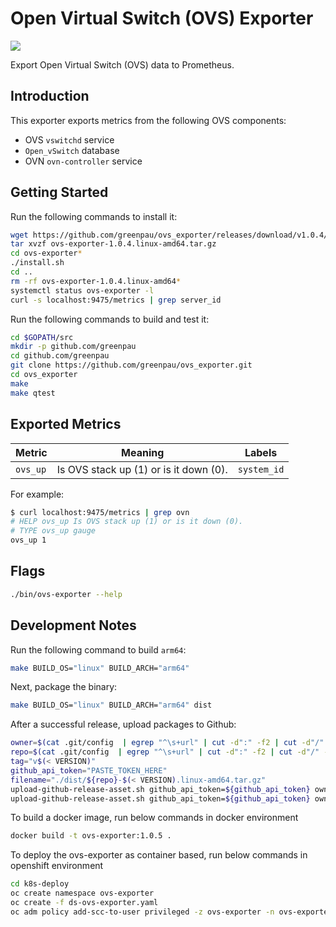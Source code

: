 # Open Virtual Switch (OVS) Exporter

<a href="https://github.com/greenpau/ovs_exporter/actions/" target="_blank"><img src="https://github.com/greenpau/ovs_exporter/workflows/build/badge.svg?branch=main"></a>

Export Open Virtual Switch (OVS) data to Prometheus.

## Introduction

This exporter exports metrics from the following OVS components:
* OVS `vswitchd` service
* `Open_vSwitch` database
* OVN `ovn-controller` service

## Getting Started

Run the following commands to install it:

```bash
wget https://github.com/greenpau/ovs_exporter/releases/download/v1.0.4/ovs-exporter-1.0.4.linux-amd64.tar.gz
tar xvzf ovs-exporter-1.0.4.linux-amd64.tar.gz
cd ovs-exporter*
./install.sh
cd ..
rm -rf ovs-exporter-1.0.4.linux-amd64*
systemctl status ovs-exporter -l
curl -s localhost:9475/metrics | grep server_id
```

Run the following commands to build and test it:

```bash
cd $GOPATH/src
mkdir -p github.com/greenpau
cd github.com/greenpau
git clone https://github.com/greenpau/ovs_exporter.git
cd ovs_exporter
make
make qtest
```

## Exported Metrics

| Metric | Meaning | Labels |
| ------ | ------- | ------ |
| `ovs_up` |  Is OVS stack up (1) or is it down (0). | `system_id` |

For example:

```bash
$ curl localhost:9475/metrics | grep ovn
# HELP ovs_up Is OVS stack up (1) or is it down (0).
# TYPE ovs_up gauge
ovs_up 1
```

## Flags

```bash
./bin/ovs-exporter --help
```

## Development Notes

Run the following command to build `arm64`:

```bash
make BUILD_OS="linux" BUILD_ARCH="arm64"
```

Next, package the binary:

```bash
make BUILD_OS="linux" BUILD_ARCH="arm64" dist
```

After a successful release, upload packages to Github:

```bash
owner=$(cat .git/config  | egrep "^\s+url" | cut -d":" -f2 | cut -d"/" -f1)
repo=$(cat .git/config  | egrep "^\s+url" | cut -d":" -f2 | cut -d"/" -f2 | sed 's/.git$//')
tag="v$(< VERSION)"
github_api_token="PASTE_TOKEN_HERE"
filename="./dist/${repo}-$(< VERSION).linux-amd64.tar.gz"
upload-github-release-asset.sh github_api_token=${github_api_token} owner=${owner} repo=${repo} tag=${tag} filename=dist/ovs-exporter-$(< VERSION).linux-amd64.tar.gz
upload-github-release-asset.sh github_api_token=${github_api_token} owner=${owner} repo=${repo} tag=${tag} filename=dist/ovs-exporter-$(< VERSION).linux-arm64.tar.gz
```

To build a docker image, run below commands in docker environment

```bash
docker build -t ovs-exporter:1.0.5 .
```

To deploy the ovs-exporter as container based, run below commands in openshift environment

```bash
cd k8s-deploy
oc create namespace ovs-exporter
oc create -f ds-ovs-exporter.yaml
oc adm policy add-scc-to-user privileged -z ovs-exporter -n ovs-exporter

```